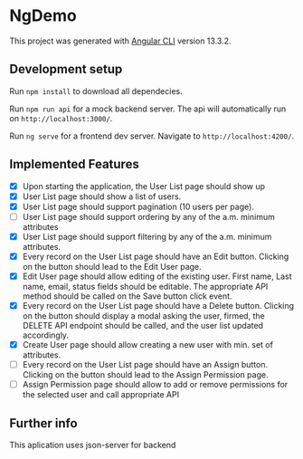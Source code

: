 # NgDemo

  

This project was generated with [Angular CLI](https://github.com/angular/angular-cli) version 13.3.2.

  

## Development setup

  

Run `npm install` to download all dependecies.

  

Run `npm run api` for a mock backend server. The api will automatically run on `http://localhost:3000/`.

  

Run `ng serve` for a frontend dev server. Navigate to `http://localhost:4200/`.

  ## Implemented Features
  

 - [x] Upon starting the application, the User List page should show up
 - [x] User List page should show a list of users.
 - [x] User List page should support pagination (10 users per page).
 - [ ] User List page should support ordering by any of the a.m. minimum
       attributes
 - [x] User List page should support filtering by any of the a.m.
       minimum attributes.
 - [x] Every record on the User List page should have an Edit button.
       Clicking on the button should lead to the Edit User page.
 - [x] Edit User page should allow editing of the existing user. First
       name, Last name, email, status fields should be editable. The
       appropriate API method should be called on the Save button click
       event.
 - [x] Every record on the User List page should have a Delete button.
       Clicking on the button should display a modal asking the user,
       firmed, the DELETE API endpoint should be called, and the user
       list updated accordingly.
 - [x] Create User page should allow creating a new user with min. set
       of attributes.
 - [ ] Every record on the User List page should have an Assign button.
       Clicking on the button should lead to the Assign Permission page.
 - [ ] Assign Permission page should allow to add or remove permissions
       for the selected user and call appropriate API

## Further info

  
This aplication uses json-server for backend